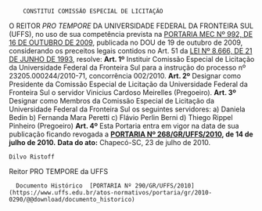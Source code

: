         CONSTITUI COMISSÃO ESPECIAL DE LICITAÇÃO  

 O REITOR *PRO TEMPORE*  DA UNIVERSIDADE FEDERAL DA FRONTEIRA SUL (UFFS), no uso de sua competência prevista na [PORTARIA MEC Nº 992, DE 16 DE OUTUBRO DE 2009](http://portal.mec.gov.br/index.php?option=com_docman&view=download&alias=1673-port-992&category_slug=documentos-pdf&Itemid=30192), publicada no DOU de 19 de outubro de 2009, considerando os preceitos legais contidos no Art. 51 da [LEI Nº 8.666, DE 21 DE JUNHO DE 1993](http://www.planalto.gov.br/ccivil_03/LEIS/L8666cons.htm), resolve:   **Art. 1º**  Instituir Comissão Especial de Licitação da Universidade Federal da Fronteira Sul para a instrução do processo nº 23205.000244/2010-71, concorrência 002/2010.   **Art. 2º**  Designar como Presidente da Comissão Especial de Licitação da Universidade Federal da Fronteira Sul o servidor Vinicius Cardoso Meirelles (Pregoeiro).   **Art. 3º**  Designar como Membros da Comissão Especial de Licitação da Universidade Federal da Fronteira Sul os seguintes servidores: a) Daniela Bedin b) Fernanda Mara Peretti c) Flávio Perlin Berni d) Thiego Rippel Pinheiro (Pregoeiro)   **Art. 4º**  Esta Portaria entra em vigor na data de sua publicação ficando revogada a **[PORTARIA Nº 268/GR/UFFS/2010](https://www.uffs.edu.br/atos-normativos/portaria/gr/2010-0268), de 14 de julho de 2010.**        **Data do ato:** Chapecó-SC, 23 de julho de 2010.   
 

    Dilvo Ristoff   
 Reitor PRO TEMPORE da UFFS 

      Documento Histórico  [PORTARIA Nº 290/GR/UFFS/2010](https://www.uffs.edu.br/atos-normativos/portaria/gr/2010-0290/@@download/documento_historico)     
      
